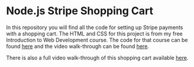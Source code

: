 # Node.js Stripe Shopping Cart

In this repository you will find all the code for setting up Stripe payments with a shopping cart. The HTML and CSS for this project is from my free Introduction to Web Development course. The code for that course can be found [here](https://github.com/WebDevSimplified/Introduction-to-Web-Development) and the video walk-through can be found [here](https://www.youtube.com/watch?v=HfTXHrWMGVY&list=PLZlA0Gpn_vH-cEDOofOujFIknfZZpIk3a).

There is also a full video walk-through of this shopping cart available [here](https://youtu.be/mI_-1tbIXQI).